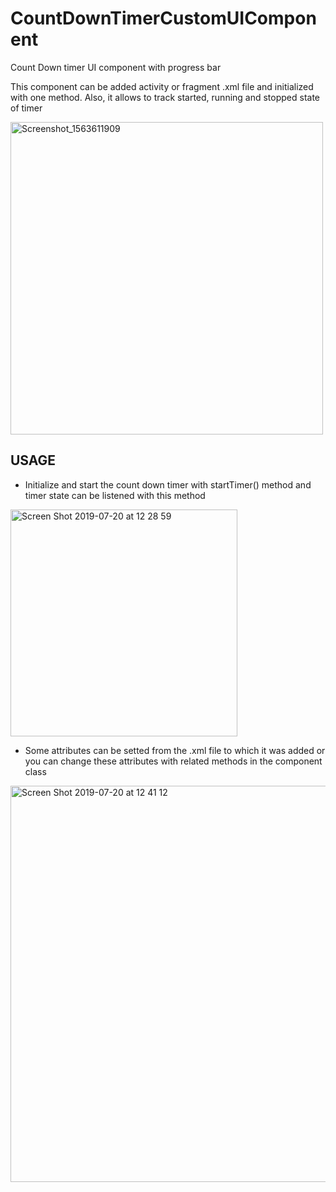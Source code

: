 # CountDownTimerCustomUIComponent
Count Down timer UI component with progress bar

This component can be added activity or fragment .xml file and initialized with one method. 
Also, it allows to track started, running and stopped state of timer

<img width="500" alt="Screenshot_1563611909" src="https://user-images.githubusercontent.com/25201275/61576994-32a11f00-aaea-11e9-8033-f3465c6f3638.png">

## USAGE

 - Initialize and start the count down timer with startTimer() method and timer state can be listened with this method
 
<img width="363" alt="Screen Shot 2019-07-20 at 12 28 59" src="https://user-images.githubusercontent.com/25201275/61577004-451b5880-aaea-11e9-90f9-c1bdc6ca6a80.png">

 - Some attributes can be setted from the .xml file to which it was added or you can change these attributes with related methods in the component class
 
 <img width="634" alt="Screen Shot 2019-07-20 at 12 41 12" src="https://user-images.githubusercontent.com/25201275/61577143-bdcee480-aaeb-11e9-8925-9bb0a8df35f3.png">
